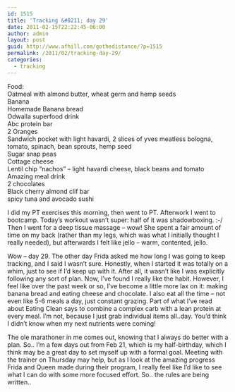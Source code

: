 ```yaml
---
id: 1515
title: 'Tracking &#8211; day 29'
date: 2011-02-15T22:22:45-06:00
author: admin
layout: post
guid: http://www.afhill.com/gothedistance/?p=1515
permalink: /2011/02/tracking-day-29/
categories:
  - tracking
---
```

Food:  
Oatmeal with almond butter, wheat germ and hemp seeds  
Banana  
Homemade Banana bread  
Odwalla superfood drink  
Abc protein bar  
2 Oranges  
Sandwich pocket with light havardi, 2 slices of yves meatless bologna, tomato, spinach, bean sprouts, hemp seed  
Sugar snap peas  
Cottage cheese  
Lentil chip &#8220;nachos&#8221; &#8211; light havardi cheese, black beans and tomato  
Amazing meal drink  
2 chocolates  
Black cherry almond clif bar  
spicy tuna and avocado sushi

I did my PT exercises this morning, then went to PT. Afterwork I went to bootcamp. Today&#8217;s workout wasn&#8217;t super: half of it was shadowboxing. :-/ Then I went for a deep tissue massage &#8211; wow! She spent a fair amount of time on my back (rather than my legs, which was what I initially thought I really needed), but afterwards I felt like jello &#8211; warm, contented, jello. 

Wow &#8211; day 29. The other day Frida asked me how long I was going to keep tracking, and I said I wasn&#8217;t sure. Honestly, when I started it was totally on a whim, just to see if I&#8217;d keep up with it. After all, it wasn&#8217;t like I was explicitly following any sort of plan. Now, I&#8217;ve found I really like the habit. However, I feel like over the past week or so, I&#8217;ve become a little more lax on it: making banana bread and eating cheese and chocolate. I also eat all the time &#8211; not even like 5-6 meals a day, just constant grazing. Part of what I&#8217;ve read about Eating Clean says to combine a complex carb with a lean protein at every meal. I&#8217;m not, because I just grab individual items all..day. You&#8217;d think I didn&#8217;t know when my next nutrients were coming! 

The ole marathoner in me comes out, knowing that I always do better with a plan. So.. I&#8217;m a few days out from Feb 21, which is my half-birthday, which I think may be a great day to set myself up with a formal goal. Meeting with the trainer on Thursday may help, but as I look at the amazing progress Frida and Queen made during their program, I really feel like I&#8217;d like to see what I can do with some more focused effort. So.. the rules are being written..